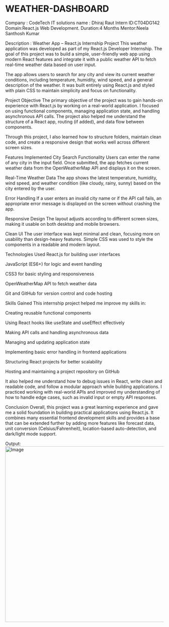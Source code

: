 # WEATHER-DASHBOARD
Company : CodeTech IT solutions
name : Dhiraj Raut
Intern ID:CT04DG142
Domain:React.js Web Development.
Duration:4 Months
Mentor:Neela Santhosh Kumar  

Description : 
Weather App – React.js Internship Project
This weather application was developed as part of my React.js Developer Internship. The goal of this project was to build a simple, user-friendly web app using modern React features and integrate it with a public weather API to fetch real-time weather data based on user input.

The app allows users to search for any city and view its current weather conditions, including temperature, humidity, wind speed, and a general description of the weather. It was built entirely using React.js and styled with plain CSS to maintain simplicity and focus on functionality.

Project Objective
The primary objective of the project was to gain hands-on experience with React.js by working on a real-world application. I focused on using functional components, managing application state, and handling asynchronous API calls. The project also helped me understand the structure of a React app, routing (if added), and data flow between components.

Through this project, I also learned how to structure folders, maintain clean code, and create a responsive design that works well across different screen sizes.

Features Implemented
City Search Functionality
Users can enter the name of any city in the input field. Once submitted, the app fetches current weather data from the OpenWeatherMap API and displays it on the screen.

Real-Time Weather Data
The app shows the latest temperature, humidity, wind speed, and weather condition (like cloudy, rainy, sunny) based on the city entered by the user.

Error Handling
If a user enters an invalid city name or if the API call fails, an appropriate error message is displayed on the screen without crashing the app.

Responsive Design
The layout adjusts according to different screen sizes, making it usable on both desktop and mobile browsers.

Clean UI
The user interface was kept minimal and clean, focusing more on usability than design-heavy features. Simple CSS was used to style the components in a readable and modern layout.

Technologies Used
React.js for building user interfaces

JavaScript (ES6+) for logic and event handling

CSS3 for basic styling and responsiveness

OpenWeatherMap API to fetch weather data

Git and GitHub for version control and code hosting

Skills Gained
This internship project helped me improve my skills in:

Creating reusable functional components

Using React hooks like useState and useEffect effectively

Making API calls and handling asynchronous data

Managing and updating application state

Implementing basic error handling in frontend applications

Structuring React projects for better scalability

Hosting and maintaining a project repository on GitHub

It also helped me understand how to debug issues in React, write clean and readable code, and follow a modular approach while building applications. I practiced working with real-world APIs and improved my understanding of how to handle edge cases, such as invalid input or empty API responses.

Conclusion
Overall, this project was a great learning experience and gave me a solid foundation in building practical applications using React.js. It combines many essential frontend development skills and provides a base that can be extended further by adding more features like forecast data, unit conversion (Celsius/Fahrenheit), location-based auto-detection, and dark/light mode support.

Output: <img width="1016" height="558" alt="Image" src="https://github.com/user-attachments/assets/01cf5c5d-7c51-4b74-bd6e-78c8fc7da494" />
